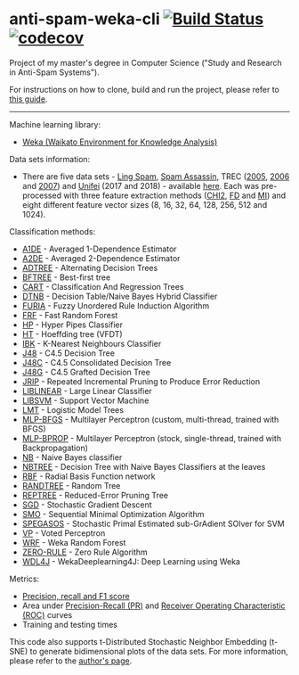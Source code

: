 # anti-spam-weka-cli [![Build Status](https://travis-ci.org/marcelovca90/anti-spam-weka-cli.svg?branch=master)](https://travis-ci.org/marcelovca90/anti-spam-weka-cli) [![codecov](https://codecov.io/gh/marcelovca90/anti-spam-weka-cli/branch/master/graph/badge.svg)](https://codecov.io/gh/marcelovca90/anti-spam-weka-cli)  

Project of my master's degree in Computer Science ("Study and Research in Anti-Spam Systems").  

For instructions on how to clone, build and run the project, please refer to [this guide](https://github.com/marcelovca90/anti-spam-weka-data/blob/master/README.md).  

- - - -  

Machine learning library:  
- [Weka (Waikato Environment for Knowledge Analysis)](http://www.cs.waikato.ac.nz/ml/weka/)  

Data sets information:  
- There are five data sets - [Ling Spam](https://labs-repos.iit.demokritos.gr/skel/i-config/downloads/), [Spam Assassin](https://spamassassin.apache.org/old/publiccorpus/), TREC ([2005](https://plg.uwaterloo.ca/~gvcormac/treccorpus/), [2006](https://plg.uwaterloo.ca/~gvcormac/treccorpus06/) and [2007](http://plg.uwaterloo.ca/~gvcormac/treccorpus07/)) and [Unifei](http://www.gpesc.unifei.edu.br/) (2017 and 2018) - available [here](https://github.com/marcelovca90/anti-spam-weka-data/). Each was pre-processed with three feature extraction methods ([CHI2](https://nlp.stanford.edu/IR-book/html/htmledition/feature-selectionchi2-feature-selection-1.html), [FD](https://nlp.stanford.edu/IR-book/html/htmledition/frequency-based-feature-selection-1.html) and [MI](https://nlp.stanford.edu/IR-book/html/htmledition/mutual-information-1.html)) and eight different feature vector sizes (8, 16, 32, 64, 128, 256, 512 and 1024).  

Classification methods:  
- [A1DE](http://weka.sourceforge.net/packageMetaData/AnDE/index.html) - Averaged 1-Dependence Estimator  
- [A2DE](http://weka.sourceforge.net/packageMetaData/AnDE/index.html) - Averaged 2-Dependence Estimator  
- [ADTREE](http://weka.sourceforge.net/doc.stable/weka/classifiers/trees/ADTree.html) - Alternating Decision Trees  
- [BFTREE](http://weka.sourceforge.net/doc.packages/bestFirstTree/weka/classifiers/trees/BFTree.html) - Best-first tree  
- [CART](http://weka.sourceforge.net/doc.packages/simpleCART/weka/classifiers/trees/SimpleCart.html) - Classification And Regression Trees  
- [DTNB](http://weka.sourceforge.net/doc.stable/weka/classifiers/rules/DTNB.html) - Decision Table/Naive Bayes Hybrid Classifier  
- [FURIA](http://weka.sourceforge.net/packageMetaData/fuzzyUnorderedRuleInduction/index.html) - Fuzzy Unordered Rule Induction Algorithm  
- [FRF](https://github.com/fracpete/fastrandomforest-weka-package) - Fast Random Forest  
- [HP](http://weka.sourceforge.net/doc.packages/hyperPipes/weka/classifiers/misc/HyperPipes.html) - Hyper Pipes Classifier  
- [HT](http://weka.sourceforge.net/doc.dev/weka/classifiers/trees/HoeffdingTree.html) - Hoeffding tree (VFDT)  
- [IBK](http://weka.sourceforge.net/doc.dev/weka/classifiers/lazy/IBk.html) - K-Nearest Neighbours Classifier  
- [J48](http://weka.sourceforge.net/doc.dev/weka/classifiers/trees/J48.html) - C4.5 Decision Tree  
- [J48C](http://weka.sourceforge.net/packageMetaData/J48Consolidated/index.html) - C4.5 Consolidated Decision Tree  
- [J48G](http://weka.sourceforge.net/doc.packages/J48graft/weka/classifiers/trees/J48graft.html) - C4.5 Grafted Decision Tree  
- [JRIP](http://weka.sourceforge.net/doc.stable/weka/classifiers/rules/JRip.html) - Repeated Incremental Pruning to Produce Error Reduction  
- [LIBLINEAR](http://weka.sourceforge.net/doc.stable/weka/classifiers/functions/LibSVM.html) - Large Linear Classifier  
- [LIBSVM](http://weka.sourceforge.net/doc.stable/weka/classifiers/functions/LibSVM.html) - Support Vector Machine  
- [LMT](http://weka.sourceforge.net/doc.dev/weka/classifiers/trees/LMT.html) - Logistic Model Trees  
- [MLP-BFGS](http://weka.sourceforge.net/doc.packages/multiLayerPerceptrons/weka/classifiers/functions/MLPClassifier.html) - Multilayer Perceptron (custom, multi-thread, trained with BFGS)  
- [MLP-BPROP](http://weka.sourceforge.net/doc.dev/weka/classifiers/functions/MultilayerPerceptron.html) - Multilayer Perceptron (stock, single-thread, trained with Backpropagation)  
- [NB](http://weka.sourceforge.net/doc.dev/weka/classifiers/bayes/NaiveBayes.html) - Naive Bayes classifier  
- [NBTREE](http://weka.sourceforge.net/doc.stable/weka/classifiers/trees/NBTree.html) - Decision Tree with Naive Bayes Classifiers at the leaves  
- [RBF](http://weka.sourceforge.net/doc.packages/RBFNetwork/weka/classifiers/functions/RBFNetwork.html) - Radial Basis Function network  
- [RANDTREE](http://weka.sourceforge.net/doc.dev/weka/classifiers/trees/RandomTree.html) - Random Tree  
- [REPTREE](http://weka.sourceforge.net/doc.dev/weka/classifiers/trees/REPTree.html) - Reduced-Error Pruning Tree  
- [SGD](http://weka.sourceforge.net/doc.dev/weka/classifiers/functions/SGD.html) - Stochastic Gradient Descent  
- [SMO](http://weka.sourceforge.net/doc.dev/weka/classifiers/functions/SMO.html) - Sequential Minimal Optimization Algorithm  
- [SPEGASOS](http://weka.sourceforge.net/doc.stable/weka/classifiers/functions/SPegasos.html) - Stochastic Primal Estimated sub-GrAdient SOlver for SVM  
- [VP](http://weka.sourceforge.net/doc.dev/weka/classifiers/functions/VotedPerceptron.html) - Voted Perceptron  
- [WRF](http://weka.sourceforge.net/doc.dev/weka/classifiers/trees/RandomForest.html) - Weka Random Forest  
- [ZERO-RULE](http://weka.sourceforge.net/doc.dev/weka/classifiers/rules/ZeroR.html) - Zero Rule Algorithm  
- [WDL4J](https://deeplearning.cms.waikato.ac.nz/) - WekaDeeplearning4J: Deep Learning using Weka

Metrics:  
- [Precision, recall and F1 score](https://en.wikipedia.org/wiki/Precision_and_recall)  
- Area under [Precision-Recall (PR)](https://classeval.wordpress.com/introduction/introduction-to-the-precision-recall-plot/) and [Receiver Operating Characteristic (ROC)](https://en.wikipedia.org/wiki/Receiver_operating_characteristic) curves  
- Training and testing times  

This code also supports t-Distributed Stochastic Neighbor Embedding (t-SNE) to generate bidimensional plots of the data sets. For more information, please refer to the [author's page](https://lvdmaaten.github.io/tsne/).
